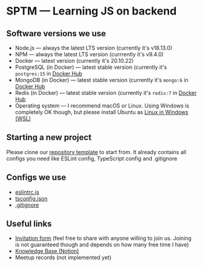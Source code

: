 # SPTM — Learning JS on backend

## Software versions we use

- Node.js — always the latest LTS version (currently it's v18.13.0)
- NPM — always the latest LTS version (currrently it's v9.4.0)
- Docker — latest version (currently it's 20.10.22)
- PostgreSQL (in Docker) — latest stable version (currently it's `postgres:15` in [Docker Hub](https://hub.docker.com/_/postgres) 
- MongoDB (in Docker) — latest stable version (currently it's `mongo:6` in [Docker Hub](https://hub.docker.com/_/mongo/tags?page=1&name=6)
- Redis (in Docker) — latest stable version (currently it's `redis:7` in [Docker Hub](https://hub.docker.com/_/redis/tags?page=1&name=7)
- Operating system — I recommend macOS or Linux. Using Windows is completely OK though, but please install Ubuntu as [Linux in Windows (WSL)](https://learn.microsoft.com/en-us/windows/wsl/install)

## Starting a new project

Please clone our [repository template](https://github.com/sptmlearningjs/repo-template) to start from. It already contains all configs you need like ESLint config, TypeScript config and .gitignore

## Configs we use

- [eslintrc.js](https://gist.github.com/sptmru/26846d0ddf38810babcecb9044bcff01)
- [tsconfig.json](https://gist.github.com/sptmru/3ed2cab2fcdaaca07fd995e1a6cff425)
- [.gitignore](https://gist.github.com/sptmru/8dbddecc45739c30c3c5c7c3fe2de252)

## Useful links

- [Invitation form](https://docs.google.com/forms/d/e/1FAIpQLSdvS3xFFiPOJuU3GEfQ1gQibpYLarMXca1vaKQA9AnLE-LTVg/viewform) (feel free to share with anyone willing to join us. Joining is not guaranteed though and depends on how many free time I have)
- [Knowledge Base (Notion)](https://www.notion.so/6674e956e02543838a64cbfa7b5babc7?v=266a0650ea6e4b13b7abee6e670c9763)
- Meetup records (not implemented yet)
